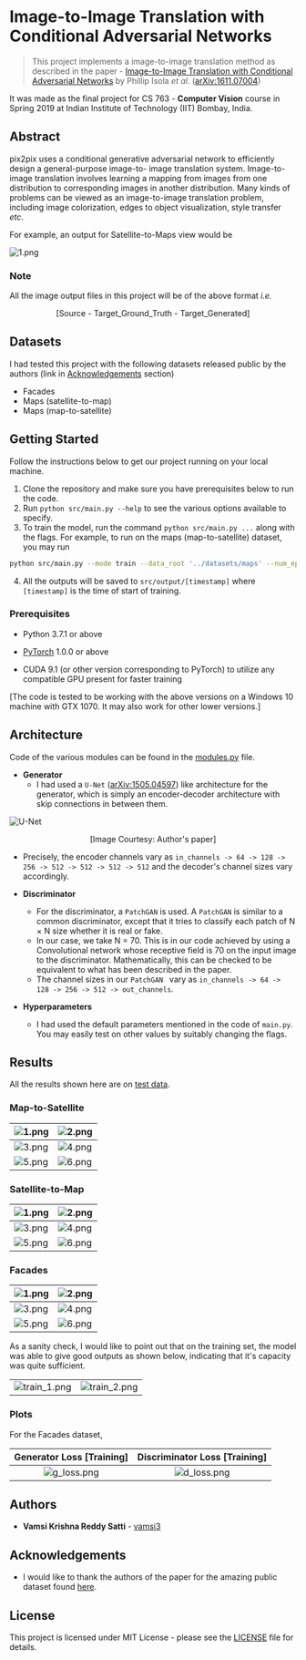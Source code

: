 # Image-to-Image Translation with Conditional Adversarial Networks

> This project implements a image-to-image translation method as described in the paper - [Image-to-Image Translation with Conditional Adversarial Networks](https://phillipi.github.io/pix2pix/) by Phillip Isola *et al*. ([arXiv:1611.07004](https://arxiv.org/abs/1611.07004))

It was made as the final project for CS 763 - **Computer Vision** course in Spring 2019 at Indian Institute of Technology (IIT) Bombay, India.

## Abstract

pix2pix uses a conditional generative adversarial network to efficiently design a general-purpose image-to-
image translation system. Image-to-image translation involves learning a mapping from images from one
distribution to corresponding images in another distribution. Many kinds of problems can be viewed as an
image-to-image translation problem, including image colorization, edges to object visualization, style transfer *etc*.

For example, an output for Satellite-to-Maps view would be

![1.png](/assets/results/satellite-to-map/1.png)

### Note

All the image output files in this project will be of the above format *i.e.*

<p align="center">[Source - Target_Ground_Truth - Target_Generated]</p>

## Datasets

I had tested this project with the following datasets released public by the authors (link in [Acknowledgements](#acknowledgements) section)

- Facades
- Maps (satellite-to-map)
- Maps (map-to-satellite)

## Getting Started

Follow the instructions below to get our project running on your local machine.

1. Clone the repository and make sure you have prerequisites below to run the code.
2. Run `python src/main.py --help` to see the various options available to specify.
3. To train the model, run the command `python src/main.py ...` along with the flags. For example, to run on the maps (map-to-satellite) dataset, you may run

```bash
python src/main.py --mode train --data_root '../datasets/maps' --num_epochs 100 --data_invert
```

4. All the outputs will be saved to `src/output/[timestamp]` where `[timestamp]` is the time of start of training.

### Prerequisites

- Python 3.7.1 or above

- [PyTorch](https://pytorch.org/) 1.0.0 or above
- CUDA 9.1 (or other version corresponding to PyTorch) to utilize any compatible GPU present for faster training

[The code is tested to be working with the above versions on a Windows 10 machine with GTX 1070. It may also work for other lower versions.]

## Architecture

Code of the various modules can be found in the [modules.py](/src/modules.py) file.

- **Generator**
  - I had used a `U-Net` ([arXiv:1505.04597](https://arxiv.org/abs/1505.04597)) like architecture for the generator, which is simply an encoder-decoder architecture with skip connections in between them.

![U-Net](/assets/architecture/U-Net.png)

<p align="center">[Image Courtesy: Author's paper]</p>

  - Precisely, the encoder channels vary as  `in_channels -> 64 -> 128 -> 256 -> 512 -> 512 -> 512 -> 512` and the decoder's channel sizes vary accordingly.
- **Discriminator**
  - For the discriminator, a `PatchGAN` is used. A `PatchGAN` is similar to a common discriminator, except that it tries to classify each patch of N × N size whether it is real or fake.
  - In our case, we take N = 70​. This is in our code achieved by using a Convolutional network whose receptive field is 70 on the input image to the discriminator. Mathematically, this can be checked to be equivalent to what has been described in the paper.
  - The channel sizes in our `PatchGAN ` vary as `in_channels -> 64 -> 128 -> 256 -> 512 -> out_channels`.

- **Hyperparameters**

  - I had used the default parameters mentioned in the code of `main.py`. You may easily test on other values by suitably changing the flags.

## Results

All the results shown here are on <u>test data</u>.

### Map-to-Satellite

| ![1.png](/assets/results/maps-to-satellite/1.png) | ![2.png](/assets/results/maps-to-satellite/2.png) |
| ------------------------------------------------- | ------------------------------------------------- |
| ![3.png](/assets/results/maps-to-satellite/3.png) | ![4.png](/assets/results/maps-to-satellite/4.png) |
| ![5.png](/assets/results/maps-to-satellite/5.png) | ![6.png](/assets/results/maps-to-satellite/6.png) |

### Satellite-to-Map

| ![1.png](/assets/results/satellite-to-map/1.png) | ![2.png](/assets/results/satellite-to-map/2.png) |
| ------------------------------------------------- | ------------------------------------------------- |
| ![3.png](/assets/results/satellite-to-map/3.png) | ![4.png](/assets/results/satellite-to-map/4.png) |
| ![5.png](/assets/results/satellite-to-map/5.png) | ![6.png](/assets/results/satellite-to-map/6.png) |

### Facades

| ![1.png](/assets/results/facades/1.png) | ![2.png](/assets/results/facades/2.png) |
| ------------------------------------------------- | ------------------------------------------------- |
| ![3.png](/assets/results/facades/3.png) | ![4.png](/assets/results/facades/4.png) |
| ![5.png](/assets/results/facades/5.png) | ![6.png](/assets/results/facades/6.png) |



As a sanity check, I would like to point out that on the training set, the model was able to give good outputs as shown below, indicating that it's capacity was quite sufficient.

|      |      |
| ---- | ---- |
| ![train_1.png](/assets/results/facades/train_1.png) | ![train_2.png](/assets/results/facades/train_2.png) |

### Plots

For the Facades dataset,

|             Generator Loss [Training]             |           Discriminator Loss [Training]           |
| :-----------------------------------------------: | :-----------------------------------------------: |
| ![g_loss.png](/assets/results/facades/g_loss.png) | ![d_loss.png](/assets/results/facades/d_loss.png) |

## Authors

* **Vamsi Krishna Reddy Satti** - [vamsi3](https://github.com/vamsi3)

## Acknowledgements

- I would like to thank the authors of the paper for the amazing public dataset found [here](http://efrosgans.eecs.berkeley.edu/pix2pix/datasets/).

## License

This project is licensed under MIT License - please see the [LICENSE](LICENSE) file for details.

